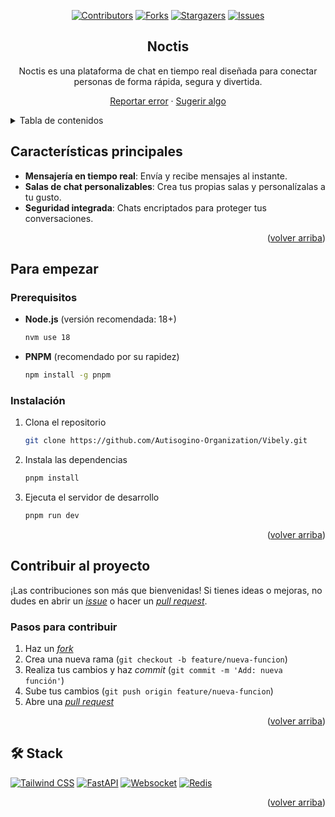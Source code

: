 <a name="readme-top"></a>

<div align="center">

[![Contributors][contributors-shield]][contributors-url]
[![Forks][forks-shield]][forks-url]
[![Stargazers][stars-shield]][stars-url]
[![Issues][issues-shield]][issues-url]

## Noctis

Noctis es una plataforma de chat en tiempo real diseñada para conectar personas de forma rápida, segura y divertida.

[Reportar error](https://github.com/Autisogino-Organization/Vibely/issues) · [Sugerir algo](https://github.com/Autisogino-Organization/Vibely/issues)

</div>

<details>
<summary>Tabla de contenidos</summary>

- [Vibely](#vibely)
- [Características principales](#características-principales)
- [Capturas de pantalla](#capturas-de-pantalla)
- [Para empezar](#para-empezar)
  - [Prerequisitos](#prerequisitos)
  - [Instalación](#instalación)
- [Contribuir al proyecto](#contribuir-al-proyecto)
- [🛠️ Stack](#️-stack)

</details>

## Características principales

- **Mensajería en tiempo real**: Envía y recibe mensajes al instante.
- **Salas de chat personalizables**: Crea tus propias salas y personalízalas a tu gusto.
- **Seguridad integrada**: Chats encriptados para proteger tus conversaciones.

<p align="right">(<a href="#readme-top">volver arriba</a>)</p>

## Para empezar

### Prerequisitos

- **Node.js** (versión recomendada: 18+)

  ```sh
  nvm use 18
  ```

- **PNPM** (recomendado por su rapidez)

  ```sh
  npm install -g pnpm
  ```

### Instalación

1. Clona el repositorio

   ```sh
   git clone https://github.com/Autisogino-Organization/Vibely.git
   ```

2. Instala las dependencias

   ```sh
   pnpm install
   ```

3. Ejecuta el servidor de desarrollo

   ```sh
   pnpm run dev
   ```

<p align="right">(<a href="#readme-top">volver arriba</a>)</p>

## Contribuir al proyecto

¡Las contribuciones son más que bienvenidas! Si tienes ideas o mejoras, no dudes en abrir un [_issue_](https://github.com/Autisogino-Organization/Vibely/issues) o hacer un [_pull request_](https://github.com/Autisogino-Organization/Vibely/pulls).

### Pasos para contribuir

1. Haz un [_fork_](https://github.com/Autisogino-Organization/Vibely/fork)
2. Crea una nueva rama (`git checkout -b feature/nueva-funcion`)
3. Realiza tus cambios y haz _commit_ (`git commit -m 'Add: nueva función'`)
4. Sube tus cambios (`git push origin feature/nueva-funcion`)
5. Abre una [_pull request_](https://github.com/Autisogino-Organization/Vibely/pulls)

<p align="right">(<a href="#readme-top">volver arriba</a>)</p>

## 🛠️ Stack

[![Tailwind CSS](https://img.shields.io/badge/Tailwind-38bdf8?style=for-the-badge&logo=tailwindcss&logoColor=white)](https://tailwindcss.com/)
[![FastAPI](https://img.shields.io/badge/FastAPI-009485?style=for-the-badge&logo=fastapi&logoColor=white)](https://fastapi.tiangolo.com/)
[![Websocket](https://img.shields.io/badge/WEBSOCKET-009485?style=for-the-badge&logo=websocket&logoColor=white)](https://developer.mozilla.org/en-US/docs/Web/API/WebSocket)
[![Redis](https://img.shields.io/badge/REDIS-009485?style=for-the-badge&logo=redis&logoColor=white)](https://redis.io/)

<p align="right">(<a href="#readme-top">volver arriba</a>)</p>

[contributors-shield]: https://img.shields.io/github/contributors/Autisogino-Organization/Vibely.svg?style=for-the-badge
[contributors-url]: https://github.com/Autisogino-Organization/Vibely/graphs/contributors
[forks-shield]: https://img.shields.io/github/forks/Autisogino-Organization/Vibely.svg?style=for-the-badge
[forks-url]: https://github.com/Autisogino-Organization/Vibely/network/members
[stars-shield]: https://img.shields.io/github/stars/Autisogino-Organization/Vibely.svg?style=for-the-badge
[stars-url]: https://github.com/Autisogino-Organization/Vibely/stargazers
[issues-shield]: https://img.shields.io/github/issues/Autisogino-Organization/Vibely.svg?style=for-the-badge
[issues-url]: https://github.com/Autisogino-Organization/Vibely/issues
